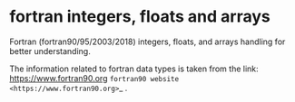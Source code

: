 # fortran integers, floats and arrays
Fortran (fortran90/95/2003/2018) integers, floats, and arrays handling for better understanding.

The information related to fortran data types is taken from the link: https://www.fortran90.org
`fortran90 website <https://www.fortran90.org>`_ .

